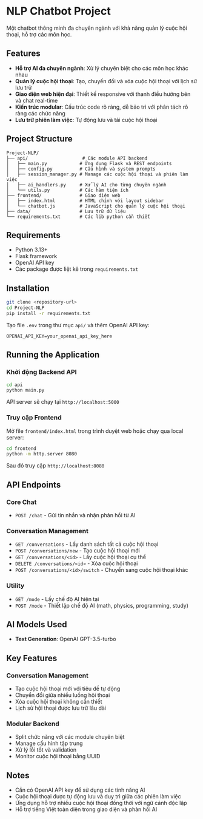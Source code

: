 # NLP Chatbot Project

Một chatbot thông minh đa chuyên ngành với khả năng quản lý cuộc hội thoại, hỗ trợ các môn học.

## Features

- **Hỗ trợ AI đa chuyên ngành**: Xử lý chuyên biệt cho các môn học khác nhau
- **Quản lý cuộc hội thoại**: Tạo, chuyển đổi và xóa cuộc hội thoại với lịch sử lưu trữ
- **Giao diện web hiện đại**: Thiết kế responsive với thanh điều hướng bên và chat real-time
- **Kiến trúc modular**: Cấu trúc code rõ ràng, dễ bảo trì với phân tách rõ ràng các chức năng
- **Lưu trữ phiên làm việc**: Tự động lưu và tải cuộc hội thoại

## Project Structure

```
Project-NLP/
├── api/                    # Các module API backend
│   ├── main.py            # Ứng dụng Flask và REST endpoints
│   ├── config.py          # Cấu hình và system prompts
│   ├── session_manager.py # Manage các cuộc hội thoại và phiên làm việc
│   ├── ai_handlers.py     # Xử lý AI cho từng chuyên ngành
│   └── utils.py           # Các hàm tiện ích
├── frontend/              # Giao diện web
│   ├── index.html         # HTML chính với layout sidebar
│   └── chatbot.js         # JavaScript cho quản lý cuộc hội thoại
├── data/                  # Lưu trữ dữ liệu
└── requirements.txt       # Các lib python cần thiết
```

## Requirements

- Python 3.13+
- Flask framework
- OpenAI API key
- Các package được liệt kê trong `requirements.txt`

## Installation

```bash
git clone <repository-url>
cd Project-NLP
pip install -r requirements.txt
```

Tạo file `.env` trong thư mục `api/` và thêm OpenAI API key:
```
OPENAI_API_KEY=your_openai_api_key_here
```

## Running the Application

### Khởi động Backend API
```bash
cd api
python main.py
```
API server sẽ chạy tại `http://localhost:5000`

### Truy cập Frontend
Mở file `frontend/index.html` trong trình duyệt web hoặc chạy qua local server:

```bash
cd frontend
python -m http.server 8080
```
Sau đó truy cập `http://localhost:8080`

## API Endpoints

### Core Chat
- `POST /chat` - Gửi tin nhắn và nhận phản hồi từ AI

### Conversation Management
- `GET /conversations` - Lấy danh sách tất cả cuộc hội thoại
- `POST /conversations/new` - Tạo cuộc hội thoại mới
- `GET /conversations/<id>` - Lấy cuộc hội thoại cụ thể
- `DELETE /conversations/<id>` - Xóa cuộc hội thoại
- `POST /conversations/<id>/switch` - Chuyển sang cuộc hội thoại khác

### Utility
- `GET /mode` - Lấy chế độ AI hiện tại
- `POST /mode` - Thiết lập chế độ AI (math, physics, programming, study)

## AI Models Used

- **Text Generation**: OpenAI GPT-3.5-turbo 

## Key Features

### Conversation Management
- Tạo cuộc hội thoại mới với tiêu đề tự động
- Chuyển đổi giữa nhiều luồng hội thoại
- Xóa cuộc hội thoại không cần thiết
- Lịch sử hội thoại được lưu trữ lâu dài

### Modular Backend
- Split chức năng với các module chuyên biệt
- Manage cấu hình tập trung
- Xử lý lỗi tốt và validation
- Monitor cuộc hội thoại bằng UUID

## Notes

- Cần có OpenAI API key để sử dụng các tính năng AI
- Cuộc hội thoại được tự động lưu và duy trì giữa các phiên làm việc
- Ứng dụng hỗ trợ nhiều cuộc hội thoại đồng thời với ngữ cảnh độc lập
- Hỗ trợ tiếng Việt toàn diện trong giao diện và phản hồi AI

